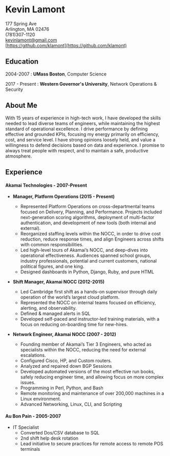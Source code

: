 Kevin Lamont
============

177 Spring Ave  
Arlington, MA 02476  
(781)307-1120  
kevinlamont@gmail.com  
[https://github.com/klamont](https://github.com/klamont)

Education
---------

2004-2007
:  **UMass Boston**, Computer Science

2017 - Present
:  **Western Governor's University**, Network Operations & Security

About Me
----------

With 15 years of experience in high-tech work, I have developed the skills needed to lead diverse teams of engineers, while maintaining the highest standard of operational excellence.  I drive performance by defining effective and grounded KPIs, focusing my energy primarily on efficiency, cost, and service level.  I have strong opinions loosely held, and value a willingness to defend decisions based on data and experience. I promise to always treat people with respect, and to maintain a safe, productive atmosphere.

Experience
------------
#### Akamai Technologies - 2007-Present
* **Manager, Platform Operations (2015 - Present)**
    * Represented Platform Operations on cross-departmental teams focused on Delivery, Planning, and Performance.  Projects included next-generation scoring algorithms, deployment of multi-factor authentication, and development of new tools (both internal and external).  
    * Reorganized staffing levels within the NOCC, in order to drive cost reduction, reduce response times, and align Engineers across shifts with common responsibilities.
    * Led high-level tours of Akamai’s NOCC, and deep-dives into operational effectiveness.  Audiences spanned school groups, industry professionals, potential and current customers, national political figures, and one king.
    * Designed dashboards in Python, Django, Ruby, and pure HTML

* **Shift Manager, Akamai NOCC (2012-2015)**
    * Led Cambridge first shift as a hands-on supervisor through daily operation of the world’s largest cloud platform.
    * Represented the NOCC on internal teams focused on efficiency, alerting, and observability.
    * Defined & managed alerts in SQL
    * Developed self-paced and instructor-led training materials, with a focus on reducing on-boarding time for new-hires.

* **Network Engineer, Akamai NOCC (2007 - 2012)**
   * Founding member of Akamai’s Tier 3 Engineers, who acted as specialists within the NOCC, reducing the need for external escalations.
   * Configured Cisco, HP, and Custom routers.
   * Analyzed and repaired down BGP Sessions
   * Developed automated  versions of the most effective run books, safely reducing engineer time, and allowing focus on more complex issues.
   * Programming in Perl, Python, and Bash
   * Remote monitoring and maintenance of over 200,000 machines in a Linux environment.
   * Advanced Networking, Linux, CLI, and Scripting 


#### Au Bon Pain - 2005-2007
* IT Specialist
   * Converted Dos/CSV database to SQL
   * 2nd shift help desk rotation
   * Lead initiative to secure practices for remote access to remote POS terminals


